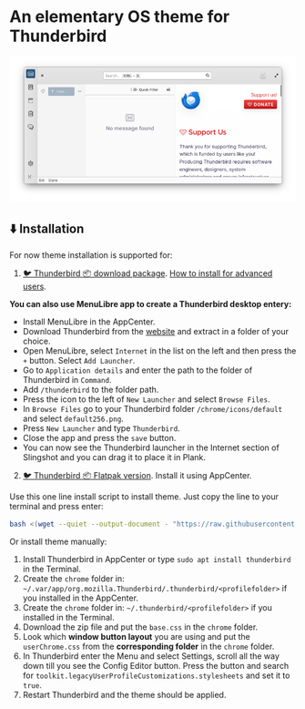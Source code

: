 # An elementary OS theme for Thunderbird

![Screenshot](Thunderbird_eOS_nebula_theme.png)

## ⬇️ Installation

For now theme installation is supported for:

1. [🐦 Thunderbird 📦 download package](https://www.thunderbird.net/en-US/). [How to install for advanced users](https://support.mozilla.org/en-US/kb/installing-thunderbird-linux?redirectslug=installing-thunderbird-ubuntu-linux&redirectlocale=en-US#w_installing-thunderbird-manually-for-advanced-users).

**You can also use MenuLibre app to create a Thunderbird desktop entery:**
- Install MenuLibre in the AppCenter.
- Download Thunderbird from the [website](https://www.thunderbird.net/en-US/) and extract in a folder of your choice.
- Open MenuLibre, select `Internet` in the list on the left and then press the `+` button. Select `Add Launcher`.
- Go to `Application details` and enter the path to the folder of Thunderbird in `Command`.
- Add `/thunderbird` to the folder path.
- Press the icon to the left of `New Launcher` and select `Browse Files`.
- In `Browse Files` go to your Thunderbird folder `/chrome/icons/default` and select `default256.png`.
- Press `New Launcher` and type `Thunderbird`.
- Close the app and press the `save` button.
- You can now see the Thunderbird launcher in the Internet section of Slingshot and you can drag it to place it in Plank.

2. [🐦 Thunderbird 📦 Flatpak version](https://flathub.org/apps/details/org.mozilla.Thunderbird). Install it using AppCenter.

Use this one line install script to install theme. Just copy the line to your terminal and press enter:

```bash
bash <(wget --quiet --output-document - "https://raw.githubusercontent.com/Zonnev/elementaryos-thunderbird-theme/main/install.sh")
```

Or install theme manually:

1. Install Thunderbird in AppCenter or type `sudo apt install thunderbird` in the Terminal.
2. Create the `chrome` folder in: `~/.var/app/org.mozilla.Thunderbird/.thunderbird/<profilefolder>` if you installed in the AppCenter.
3. Create the `chrome` folder in: `~/.thunderbird/<profilefolder>` if you installed in the Terminal.
4. Download the zip file and put the `base.css` in the `chrome` folder.
5. Look which **window button layout** you are using and put the `userChrome.css` from the **corresponding folder** in the `chrome` folder.
6. In Thunderbird enter the Menu and select Settings, scroll all the way down till you see the Config Editor button. Press the button and search for `toolkit.legacyUserProfileCustomizations.stylesheets` and set it to `true`.
7. Restart Thunderbird and the theme should be applied.
